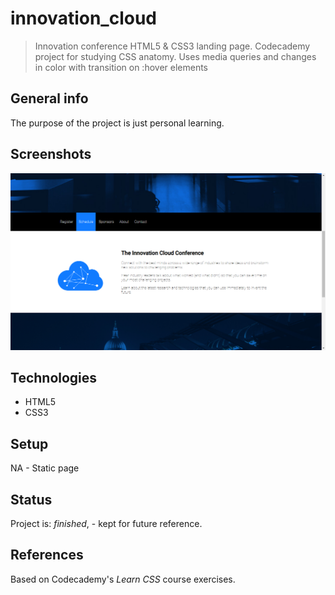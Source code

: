 # innovation_cloud
> Innovation conference HTML5 & CSS3 landing page. Codecademy project for studying CSS anatomy. Uses media queries and changes in color with transition on :hover elements

## General info
The purpose of the project is just personal learning. 

## Screenshots
![Middle](./img/screenshot_02.png)

## Technologies
* HTML5
* CSS3

## Setup
NA - Static page

## Status
Project is: _finished_, - kept for future reference.


## References
Based on Codecademy's _Learn CSS_ course exercises.

